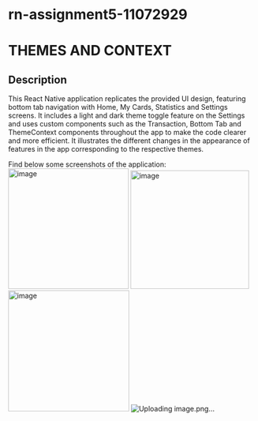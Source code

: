# rn-assignment5-11072929
# THEMES AND CONTEXT

## Description

This React Native application replicates the provided UI design, featuring bottom tab navigation with Home, My Cards, Statistics and Settings screens. 
It includes a light and dark theme toggle feature on the Settings and uses custom components such as the Transaction, Bottom Tab and ThemeContext components throughout the app to make the code clearer and more efficient.
It illustrates the different changes in the appearance of features in the app corresponding to the respective themes.

Find below some screenshots of the application:
<img width="244" alt="image" src="https://github.com/AnuonyamAmpofo/rn-assignment5-11072929/assets/134226786/ac6a01f1-57b8-43ed-9895-1e940009973b">
<img width="240" alt="image" src="https://github.com/AnuonyamAmpofo/rn-assignment5-11072929/assets/134226786/dd681f81-5d23-4b63-9abf-bed8d71fe3ab">
<img width="245" alt="image" src="https://github.com/AnuonyamAmpofo/rn-assignment5-11072929/assets/134226786/01d47be5-f557-492c-be64-a9efcf7accbf">
![Uploading image.png…]()

